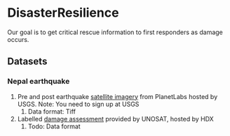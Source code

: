 # DisasterResilience
Our goal is to get critical rescue information to first responders as damage occurs.

## Datasets

### Nepal earthquake 
1. Pre and post earthquake [satellite imagery](https://hddsexplorer.usgs.gov/data/list/disaster/201504_Earthquake_NPL/data/SATELLITE/NATIVE/ISS_Planet_Labs/visual) from PlanetLabs hosted by USGS. Note: You need to sign up at USGS
   1. Data format: Tiff
2. Labelled [damage assessment](https://data.humdata.org/dataset/geodata-of-damage-assessment-of-manbu-area-western-region-nepal-may-07-2015) provided by UNOSAT, hosted by HDX
   1. Todo: Data format
